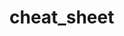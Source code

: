 # cheat_sheet

[Markdown]: https://github.com/leks0d/cheat_sheet/blob/main/markdown/markdown-docs.md


